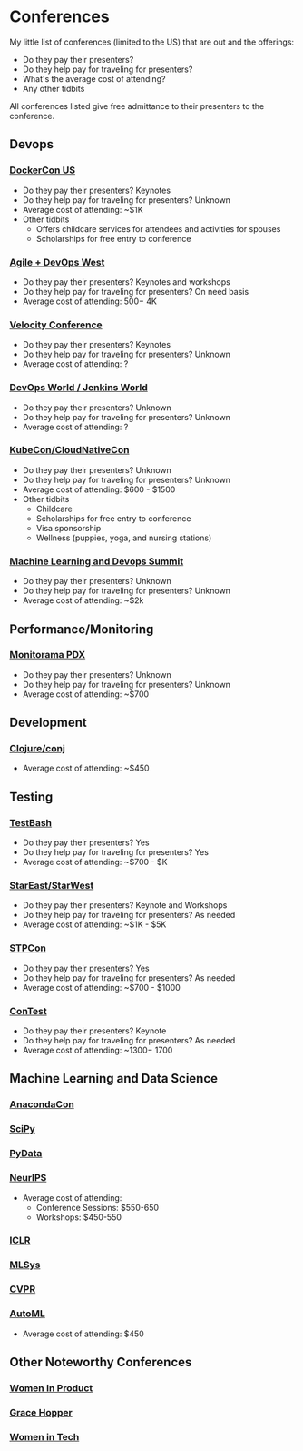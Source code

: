 # Conferences
My little list of conferences (limited to the US) that are out and the offerings:

- Do they pay their presenters?
- Do they help pay for traveling for presenters?
- What's the average cost of attending?
- Any other tidbits

All conferences listed give free admittance to their presenters to the conference.


## Devops
### [DockerCon US](https://www.docker.com/dockercon/)
- Do they pay their presenters? Keynotes
- Do they help pay for traveling for presenters? Unknown
- Average cost of attending: ~$1K
- Other tidbits
  - Offers childcare services for attendees and activities for spouses
  - Scholarships for free entry to conference

### [Agile + DevOps West](https://agiledevopswest.techwell.com/)
- Do they pay their presenters? Keynotes and workshops
- Do they help pay for traveling for presenters? On need basis
- Average cost of attending: $500 - ~$4K

### [Velocity Conference](https://conferences.oreilly.com/velocity/vl-ca)
- Do they pay their presenters? Keynotes
- Do they help pay for traveling for presenters? Unknown
- Average cost of attending: ?

### [DevOps World / Jenkins World](https://www.cloudbees.com/devops-world)
- Do they pay their presenters? Unknown
- Do they help pay for traveling for presenters? Unknown
- Average cost of attending: ?

### [KubeCon/CloudNativeCon](https://events19.linuxfoundation.org/events/kubecon-cloudnativecon-north-america-2019/)
- Do they pay their presenters? Unknown
- Do they help pay for traveling for presenters? Unknown
- Average cost of attending: $600 - $1500
- Other tidbits
  - Childcare
  - Scholarships for free entry to conference
  - Visa sponsorship
  - Wellness (puppies, yoga, and nursing stations)

### [Machine Learning and Devops Summit](https://www.re-work.co/events/machine-learning-for-devops-summit-2018)
- Do they pay their presenters? Unknown
- Do they help pay for traveling for presenters? Unknown
- Average cost of attending: ~$2k

## Performance/Monitoring

### [Monitorama PDX](http://monitorama.com/)
- Do they pay their presenters? Unknown
- Do they help pay for traveling for presenters? Unknown
- Average cost of attending: ~$700

## Development
### [Clojure/conj](http://2019.clojure-conj.org/)
- Average cost of attending: ~$450

## Testing
### [TestBash](https://www.ministryoftesting.com/testbash)
- Do they pay their presenters? Yes
- Do they help pay for traveling for presenters? Yes
- Average cost of attending: ~$700 - $K

### [StarEast/StarWest](https://www.techwell.com/software-conferences/star-software-testing-conferences)
- Do they pay their presenters? Keynote and Workshops
- Do they help pay for traveling for presenters? As needed
- Average cost of attending: ~$1K - $5K

### [STPCon](https://spring2020.stpcon.com/)
- Do they pay their presenters? Yes
- Do they help pay for traveling for presenters? As needed
- Average cost of attending: ~$700 - $1000

### [ConTest](https://contest-nyc.testmastersacademy.org/)
- Do they pay their presenters? Keynote
- Do they help pay for traveling for presenters? As needed
- Average cost of attending: ~$1300 - ~$1700


## Machine Learning and Data Science
### [AnacondaCon](https://anacondacon.io/)
### [SciPy](https://www.scipy2022.scipy.org/)
### [PyData](https://pydata.org/miami2022/)
### [NeurIPS](https://nips.cc/)
- Average cost of attending:
  - Conference Sessions: $550-650
  - Workshops: $450-550
### [ICLR](https://iclr.cc/)
### [MLSys](https://mlsys.org/)
### [CVPR](https://cvpr2022.thecvf.com/)

### [AutoML](https://automl.cc/)
- Average cost of attending: $450

## Other Noteworthy Conferences
### [Women In Product](https://www.womenpm.org/)
### [Grace Hopper](https://ghc.anitab.org/)
### [Women in Tech](https://impactflow.com/event/wits-midatlantic-2019-9509)


